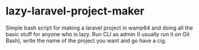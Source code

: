 # lazy-laravel-project-maker
Simple bash script for making a laravel project in wamp64 and doing all the basic stuff for anyone who is lazy.
Run CLI as admin (I usually run it on Git Bash), write the name of the project you want and go have a cig.
